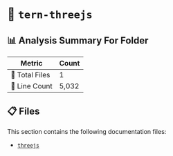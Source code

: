 # 📁 `tern-threejs`

## 📊 Analysis Summary For Folder

| Metric | Count |
|--------|-------|
| 📁 Total Files | 1 |
| 🔢 Line Count | 5,032 |


## 📋 Files

This section contains the following documentation files:

- [`threejs`](./threejs.md)